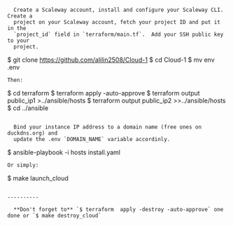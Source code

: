 ```

  Create a Scaleway account, install and configure your Scaleway CLI.  Create a
  project on your Scaleway account, fetch your project ID and put it in the
  `project_id` field in `terraform/main.tf`.  Add your SSH public key to your
  project.

```
  $ git clone https://github.com/alilin2508/Cloud-1
  $ cd Cloud-1
  $ mv env .env
```  
Then:
```
  $ cd terraform
  $ terraform apply -auto-approve
  $ terraform output public_ip1 >../ansible/hosts
  $ terraform output public_ip2 >>../ansible/hosts
  $ cd ../ansible
```

  Bind your instance IP address to a domain name (free ones on duckdns.org) and
  update the .env `DOMAIN_NAME` variable accordinly.

```
  $ ansible-playbook -i hosts install.yaml
```
Or simply:
```
  $ make launch_cloud
```

----------

  **Don't forget to** `$ terraform  apply -destroy -auto-approve` one done or `$ make destroy_cloud`
